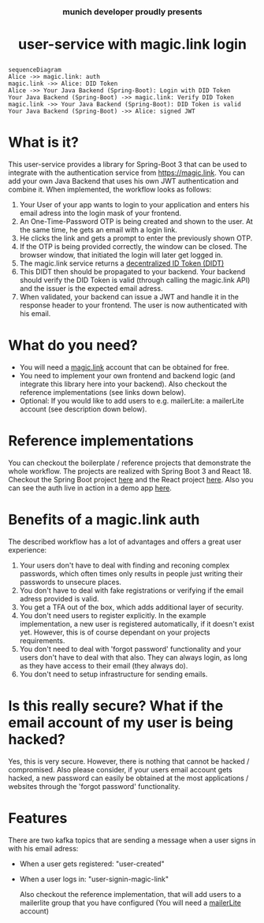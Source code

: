 ### <p align=center>munich developer proudly presents</p>
# <p align=center>user-service with magic.link login</p>

```mermaid
sequenceDiagram
Alice ->> magic.link: auth
magic.link ->> Alice: DID Token
Alice ->> Your Java Backend (Spring-Boot): Login with DID Token
Your Java Backend (Spring-Boot) ->> magic.link: Verify DID Token
magic.link ->> Your Java Backend (Spring-Boot): DID Token is valid
Your Java Backend (Spring-Boot) ->> Alice: signed JWT
```

# What is it?

This user-service provides a library for Spring-Boot 3 that can be used to integrate with the authentication service from https://magic.link.
You can add your own Java Backend that uses his own JWT authentication and combine it.
When implemented, the workflow looks as follows:

1. Your User of your app wants to login to your application and enters his email adress into the login mask of your frontend.
2. An One-Time-Password OTP is being created and shown to the user. At the same time, he gets an email with a login link.
3. He clicks the link and gets a prompt to enter the previously shown OTP.
4. If the OTP is being provided correctly, the window can be closed. The browser window, that initiated the login will later get logged in.
5. The magic.link service returns a [decentralized ID Token (DIDT)](https://magic.link/docs/dedicated/introduction/decentralized-id)
6. This DIDT then should be propagated to your backend. Your backend should verify the DID Token is valid (through calling the magic.link API) and the issuer is the expected email adress.
7. When validated, your backend can issue a JWT and handle it in the response header to your frontend. The user is now authenticated with his email.

# What do you need?

- You will need a [magic.link](https://magic.link) account that can be obtained for free.
- You need to implement your own frontend and backend logic (and integrate this library here into your backend). Also checkout the reference implementations (see links down below).
- Optional: If you would like to add users to e.g. mailerLite: a mailerLite account (see description down below).

# Reference implementations

You can checkout the boilerplate / reference projects that demonstrate the whole workflow. The projects are realized with Spring Boot 3 and React 18.
Checkout the Spring Boot project [here](#) and the React project [here](#).
Also you can see the auth live in action in a demo app [here](https://documan.onrender.com).

# Benefits of a magic.link auth

The described workflow has a lot of advantages and offers a great user experience:

1. Your users don't have to deal with finding and reconing complex passwords, which often times only results in people just writing their passwords to unsecure places.
2. You don't have to deal with fake registrations or verifying if the email adress provided is valid.
3. You get a TFA out of the box, which adds additional layer of security.
4. You don't need users to register explicitly. In the example implementation, a new user is registered automatically, if it doesn't exist yet. However, this is of course dependant on your projects requirements.
5. You don't need to deal with 'forgot password' functionality and your users don't have to deal with that also. They can always login, as long as they have access to their email (they always do).
6. You don't need to setup infrastructure for sending emails.

# Is this really secure? What if the email account of my user is being hacked?

Yes, this is very secure. However, there is nothing that cannot be hacked / compromised. 
Also please consider, if your users email account gets hacked, a new password can easily be obtained at the most applications / websites through the 'forgot password' functionality.

# Features

There are two kafka topics that are sending a message when a user signs in with his email adress:
- When a user gets registered: "user-created" 
- When a user logs in: "user-signin-magic-link"

  Also checkout the reference implementation, that will add users to a mailerlite group that you have configured (You will need a [mailerLite](https://mailerlite.com) account)
